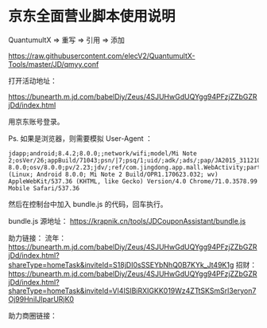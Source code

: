 京东全面营业脚本使用说明
====

QuantumultX => 重写 => 引用 => 添加

https://raw.githubusercontent.com/elecV2/QuantumultX-Tools/master/JD/qmyy.conf

打开活动地址：

https://bunearth.m.jd.com/babelDiy/Zeus/4SJUHwGdUQYgg94PFzjZZbGZRjDd/index.html

用京东账号登录。

Ps. 如果是浏览器，则需要模拟 User-Agent ：

```
jdapp;android;8.4.2;8.0.0;;network/wifi;model/Mi Note 2;osVer/26;appBuild/71043;psn/|7;psq/1;uid/;adk/;ads/;pap/JA2015_311210|8.4.2|ANDROID 8.0.0;osv/8.0.0;pv/2.23;jdv/;ref/com.jingdong.app.mall.WebActivity;partner/huawei;apprpd/Home_Main;Mozilla/5.0 (Linux; Android 8.0.0; Mi Note 2 Build/OPR1.170623.032; wv) AppleWebKit/537.36 (KHTML, like Gecko) Version/4.0 Chrome/71.0.3578.99 Mobile Safari/537.36
```

然后在控制台中加入 bundle.js 的代码，回车执行。

bundle.js 源地址： https://krapnik.cn/tools/JDCouponAssistant/bundle.js



助力链接：
流年： https://bunearth.m.jd.com/babelDiy/Zeus/4SJUHwGdUQYgg94PFzjZZbGZRjDd/index.html?shareType=homeTask&inviteId=S18jDI0sSSEYbNhQ0B7KYk_Jt49K1g
招财： https://bunearth.m.jd.com/babelDiy/Zeus/4SJUHwGdUQYgg94PFzjZZbGZRjDd/index.html?shareType=homeTask&inviteId=Vl4ISIBiRXIGKK019Wz4ZTtSKSmSrl3eryon7Oj99HniIJIparURjK0



助力商圈链接：